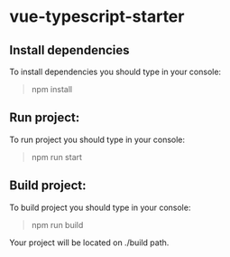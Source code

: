 # vue-typescript-starter

## Install dependencies

To install dependencies you should type in your console:

> npm install

## Run project:

To run project you should type in your console:

> npm run start


## Build project:

To build project you should type in your console:

> npm run build

Your project will be located on ./build path.